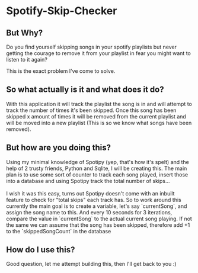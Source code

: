 # Spotify-Skip-Checker

<h2>But Why?</h2>
<p>Do you find yourself skipping songs in your spotify playlists but never getting the courage to remove it
 from your playlist in fear you might want to listen to it again?</p>
 <br?
 <p>This is the exact problem I've come to solve.</p>

<h2>So what actually is it and what does it do?</h2>
<p>With this application it will track the playlist the song is in and will attempt to track the number of times it's been skipped. Once this song has been skipped x amount of times it will be removed from the current playlist and will be moved into a new playlist (This is so we know what songs have been removed).</p>

<h2>But how are you doing this?</h2>
Using my minimal knowledge of Spotipy (yep, that's how it's spelt) and the help of 2 trusty friends, Python and Sqlite, I will be creating this. The main plan is to use some sort of counter to track each song played, insert those into a database and using Spotipy track the total number of skips...
<br> <br>
I wish it was this easy, turns out Spotipy doesn't come with an inbuilt feature to check for "total skips" each track has. So to work around this currently the main goal is to create a variable, let's say `currentSong`, and assign the song name to this. And every 10 seconds for 3 iterations, compare the value in `currentSong` to the actual current song playing. If not the same we can assume that the song has been skipped, therefore add +1 to the `skippedSongCount` in the database

<h2>How do I use this?</h2>
Good question, let me attempt building this, then I'll get back to you :)
